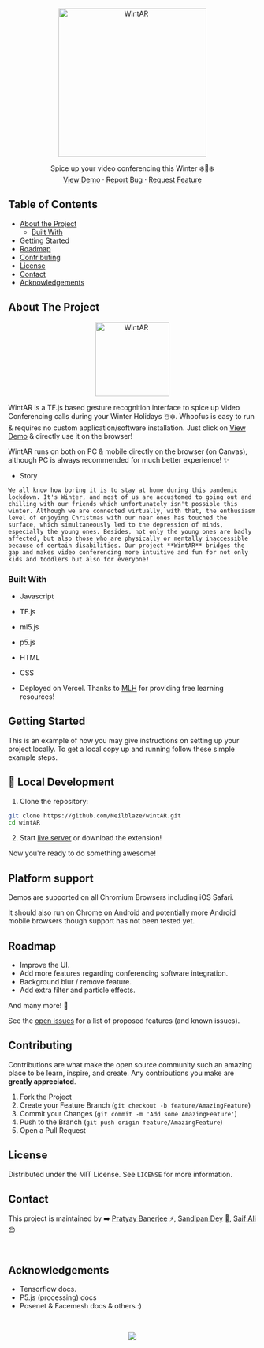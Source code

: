 <br />
<p align="center">
  <a href="https://hohoholidays.us/">
    <img src="https://raw.githubusercontent.com/Neilblaze/wintAR/main/images/wintAR.png" width="300px" alt="WintAR" >
  </a>

  <p align="center">
    Spice up your video conferencing this Winter ❄️🎅❄️
    <br />
    <a href="https://hohoholidays.us/">View Demo</a>
    ·
    <a href="https://github.com/Neilblaze/wintAR/issues/new/choose">Report Bug</a>
    ·
    <a href="https://github.com/Neilblaze/wintAR/issues">Request Feature</a>
  </p>
</p>



<!-- TABLE OF CONTENTS -->
## Table of Contents

* [About the Project](#about-the-project)
  * [Built With](#built-with)
* [Getting Started](#getting-started)
* [Roadmap](#roadmap)
* [Contributing](#contributing)
* [License](#license)
* [Contact](#contact)
* [Acknowledgements](#acknowledgements)



<!-- ABOUT THE PROJECT -->
## About The Project

<p align="center">
  <a href="https://hohoholidays.us">
    <img src="https://raw.githubusercontent.com/Neilblaze/wintAR/main/images/favicon.png" width="150px" height="150px" alt="WintAR" >
  </a>

WintAR is a TF.js based gesture recognition interface to spice up Video Conferencing calls during your Winter Holidays ☃️❄️. Whoofus is easy to run & requires no custom application/software installation. Just click on [View Demo](https://hohoholidays.us) & directly use it on the browser! 

WintAR runs on both on PC & mobile directly on the browser (on Canvas), although PC is always recommended for much better experience! ✨

- Story
```
We all know how boring it is to stay at home during this pandemic lockdown. It's Winter, and most of us are accustomed to going out and chilling with our friends which unfortunately isn't possible this winter. Although we are connected virtually, with that, the enthusiasm level of enjoying Christmas with our near ones has touched the surface, which simultaneously led to the depression of minds, especially the young ones. Besides, not only the young ones are badly affected, but also those who are physically or mentally inaccessible because of certain disabilities. Our project **WintAR** bridges the gap and makes video conferencing more intuitive and fun for not only kids and toddlers but also for everyone!
```

### Built With

- Javascript
- TF.js
- ml5.js
- p5.js
- HTML
- CSS

- Deployed on Vercel. Thanks to [MLH](https://mlh.io/) for providing free learning resources!

<!-- GETTING STARTED -->
## Getting Started

This is an example of how you may give instructions on setting up your project locally.
To get a local copy up and running follow these simple example steps.

<!-- LOCAL DEVELOPMENT -->
## :rocket: Local Development

1. Clone the repository:

```bash
git clone https://github.com/Neilblaze/wintAR.git
cd wintAR
```

2. Start [live server](https://stackoverflow.com/questions/43807041/live-reload-refresh-solution-for-html-css-in-2017) or download the extension!

Now you're ready to do something awesome!

## Platform support

Demos are supported on all Chromium Browsers including iOS Safari.

It should also run on Chrome on Android and potentially more Android mobile browsers though support has not been tested yet.


<!-- ROADMAP -->

## Roadmap

- Improve the UI.
- Add more features regarding conferencing software integration.
- Background blur / remove feature.
- Add extra filter and particle effects.

And many more! 🌟

See the [open issues](https://github.com/Neilblaze/wintAR/issues) for a list of proposed features (and known issues).



<!-- CONTRIBUTING -->
## Contributing

Contributions are what make the open source community such an amazing place to be learn, inspire, and create. Any contributions you make are **greatly appreciated**.

1. Fork the Project
2. Create your Feature Branch (`git checkout -b feature/AmazingFeature`)
3. Commit your Changes (`git commit -m 'Add some AmazingFeature'`)
4. Push to the Branch (`git push origin feature/AmazingFeature`)
5. Open a Pull Request


<!-- LICENSE -->
## License

Distributed under the MIT License. See `LICENSE` for more information.


<!-- CONTACT -->
## Contact

This project is maintained by ➡️ [Pratyay Banerjee](https://github.com/Neilblaze) ⚡, [Sandipan Dey](https://github.com/sandipndev) 🍕, [Saif Ali](https://github.com/fias786) 😎

<br />

<!-- ACKNOWLEDGEMENT -->
## Acknowledgements

- Tensorflow docs.
- P5.js (processing) docs
- Posenet & Facemesh docs & others :)

<br />
<p align="center">
  <a href="https://vercel.com">
    <img src="https://raw.githubusercontent.com/Neilblaze/Anyxz/c805c8727a84c4fd1aba8d3a52d30412acaa9524/assets/powered-by-vercel.svg" >
  </a>
</p>
